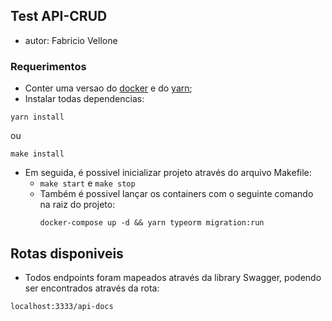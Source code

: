 ## Test API-CRUD
- autor: Fabricio Vellone
### Requerimentos
- Conter uma versao do [docker](https://www.docker.com/get-started) e do [yarn](https://classic.yarnpkg.com/en/docs/install/#debian-stable);
- Instalar todas dependencias:
```
yarn install
```
ou
```
make install
```
- Em seguida, é possivel inicializar projeto através do arquivo Makefile:
  - ```make start``` e ```make stop```
  - Também é possivel lançar os containers com o seguinte comando na raiz do projeto:
    ```
    docker-compose up -d && yarn typeorm migration:run
    ```


## Rotas disponiveis
- Todos endpoints foram mapeados através da library Swagger, podendo ser encontrados através da rota:
```
localhost:3333/api-docs
```
